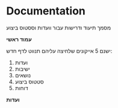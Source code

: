# Documentation
מסמך תיעוד ודרישות עבור וועדות וססטוס ביצוע

**עמוד ראשי**

ישנם 5 אייקונים שלחיצה עליהם תנווט לדף חדש:
1. ועדות
2. ישיבות
3. נושאים
4. סטטוס ביצוע
5. דוחות


**ועדות**
